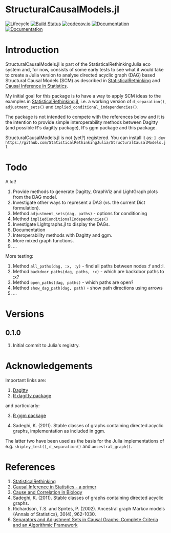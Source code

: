 # StructuralCausalModels.jl

![Lifecycle](https://img.shields.io/badge/lifecycle-experimental-orange.svg)<!--
![Lifecycle](https://img.shields.io/badge/lifecycle-maturing-blue.svg)
![Lifecycle](https://img.shields.io/badge/lifecycle-stable-green.svg)
![Lifecycle](https://img.shields.io/badge/lifecycle-retired-orange.svg)
![Lifecycle](https://img.shields.io/badge/lifecycle-archived-red.svg)
![Lifecycle](https://img.shields.io/badge/lifecycle-dormant-blue.svg) -->
[![Build Status](https://travis-ci.com/StatisticalRethinkingJulia/StructuralCausalModels.jl.svg?branch=master)](https://travis-ci.com/StatisticalRethinkingJulia/StructuralCausalModels.jl)
[![codecov.io](http://codecov.io/github/StatisticalRethinkingJulia/StructuralCausalModels.jl/coverage.svg?branch=master)](http://codecov.io/github/StatisticalRethinkingJulia/StructuralCausalModels.jl?branch=master)
[![Documentation](https://img.shields.io/badge/docs-stable-blue.svg)](https://StatisticalRethinkingJulia.github.io/StructuralCausalModels.jl/stable)
[![Documentation](https://img.shields.io/badge/docs-master-blue.svg)](https://StatisticalRethinkingJulia.github.io/StructuralCausalModels.jl/dev)

# Introduction

StructuralCausalModels.jl is part of the StatisticalRethinkingJulia eco system and, for now, consists of some early tests to see what it would take to create a Julia version to analyse directed acyclic graph (DAG) based Structural Causal Models (SCM) as described in [StatisticalRethinking](https://xcelab.net/rm/statistical-rethinking/) and [Causal Inference in Statistics](http://bcs.wiley.com/he-bcs/Books?action=index&bcsId=10288&itemId=1119186846).

My initial goal for this package is to have a way to apply SCM ideas to the examples in [StatisticalRethinking.jl](https://github.com/StatisticalRethinkingJulia), i.e. a working version of `d_separation()`, `adjustment_sets()` and `implied_conditional_independencies()`.

The package is not intended to compete with the references below and it is the intention to provide simple interoperability methods between Dagitty (and possible R's dagitty package), R's ggm package and this package.

StructuralCausalModels.jl is not (yet?) registered. You can install it as:
`] dev https://github.com/StatisticalRethinkingJulia/StructuralCausalModels.jl`

# Todo

A lot!

1. Provide methods to generate Dagitty, GraphViz and LightGraph plots from the DAG model.
2. Investigate other ways to represent a DAG (vs. the current Dict formulation).
3. Method `adjustment_sets(dag, paths)` - options for conditioning
4. Method `impliedConditionalIndependencies()`
5. Investigate Lightgraphs.jl to display the DAGs.
6. Documentation
7. Interoperability methods with Dagitty and ggm.
8. More mixed graph functions.
9. ...

More testing:

1. Method `all_paths(dag, :x, :y)` - find all paths between nodes :f and :l.
2. Method `backdoor_paths(dag, paths, :x)` - which are backdoor paths to :x?
3. Method `open_paths(dag, paths)` - which paths are open?
4. Method `show_dag_path(dag, path)` - show path directions using arrows
6. ...

# Versions

## 0.1.0

1. Initial commit to Julia's registry.


# Acknowledgements

Important links are:

1. [Dagitty](http://www.dagitty.net/)
2. [R dagitty package](https://cran.r-project.org/web/packages/dagitty/index.html)

and particularly:

3. [R ggm package](https://cran.r-project.org/web/packages/ggm/index.html)


4. Sadeghi, K. (2011). Stable classes of graphs containing directed acyclic
graphs, implementation as included in ggm.

The latter two have been used as the basis for the Julia implementations of e.g. `shipley_test()`, `d_separation()` and `ancestral_graph()`.

# References

1. [StatisticalRethinking](https://xcelab.net/rm/statistical-rethinking/)
2. [Causal Inference in Statistics - a primer](https://www.wiley.com/en-us/Causal+Inference+in+Statistics%3A+A+Primer-p-9781119186847)
3. [Cause and Correlation in Biology](https://www.cambridge.org/core/books/cause-and-correlation-in-biology/247799189B31939D24BC0F61FD59E9BB#)
4. Sadeghi, K. (2011). Stable classes of graphs containing directed acyclic
graphs.
5. Richardson, T.S. and Spirtes, P. (2002).  Ancestral graph Markov
models {Annals of Statistics}, 30(4), 962-1030.
6. [Separators and Adjustment Sets in Causal Graphs: Complete Criteria and an Algorithmic Framework](https://doi.org/10.1016/j.artint.2018.12.006)

